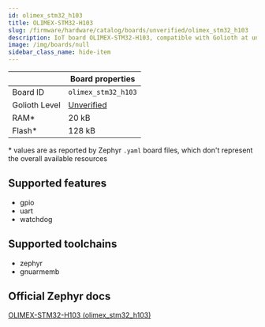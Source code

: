 ```yaml
---
id: olimex_stm32_h103
title: OLIMEX-STM32-H103
slug: /firmware/hardware/catalog/boards/unverified/olimex_stm32_h103
description: IoT board OLIMEX-STM32-H103, compatible with Golioth at unverified level.
image: /img/boards/null
sidebar_class_name: hide-item
---
```


[//]: # (This is an auto-generated file, do not edit! Changes to it will be lost upon re-generation)



|                | Board properties     |
| -------------  | -------------------- |
| Board ID       | `olimex_stm32_h103` |
| Golioth Level  | [Unverified](/firmware/hardware#unverified-boards) |
| RAM*           | 20 kB |
| Flash*         | 128 kB |

\* values are as reported by Zephyr `.yaml` board files, which don't represent the overall available resources



## Supported features

* gpio
* uart
* watchdog

## Supported toolchains

* zephyr
* gnuarmemb

## Official Zephyr docs

[OLIMEX-STM32-H103 (olimex_stm32_h103)](https://docs.zephyrproject.org/latest/boards/olimex/stm32_h103/doc/index.html)
